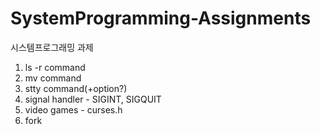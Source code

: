 # SystemProgramming-Assignments
 
시스템프로그래밍 과제

1. ls -r command 
2. mv command
3. stty command(+option?)
4. signal handler - SIGINT, SIGQUIT
5. video games - curses.h
6. fork
